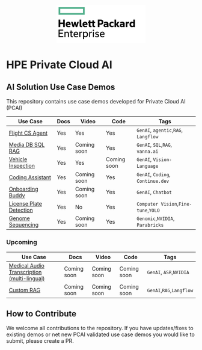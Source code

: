 <div align=center>
<img src="https://raw.githubusercontent.com/hpe-design/logos/master/Requirements/color-logo.png" alt="HPE Logo" height="100"/>
</div>

# HPE Private Cloud AI

##  AI Solution Use Case Demos

This repository contains use case demos developed for Private Cloud AI (PCAI)

| Use Case                                                      | Docs          | Video         | Code          | Tags                                      |
| --------------------------------------------------------------|---------------|---------------|---------------|-------------------------------------------|
| [Flight CS Agent](flight-customer-service-agent)              | Yes           | Yes           | Yes           |`GenAI`, `agentic`,`RAG`, `Langflow`       |
| [Media DB SQL RAG](media-database-sql-rag)                    | Yes           | Coming soon   | Yes           |`GenAI`, `SQL`,`RAG`, `vanna.ai`           |
| [Vehicle Inspection](vehicle-inspection)                      | Yes           | Yes           | Coming soon   |`GenAI`, `Vision-Language`                 |
| [Coding Assistant](coding-assistant)                          | Yes           | Coming soon   | Yes           |`GenAI`, `Coding`, `Continue.dev`          |
| [Onboarding Buddy](onboarding-buddy)                          | Yes           | Coming soon   | Yes           |`GenAI`, `Chatbot`                         |
| [License Plate Detection](license-plate-number-detection)     | Yes           | No            | Yes           |`Computer Vision`,`Fine-tune`,`YOLO`       |
| [Genome Sequencing](genome-sequencing)                        | Yes           | Coming soon   | Yes           |`Genomic`,`NVIDIA`, `Parabricks`           |

### Upcoming

| Use Case                                                      | Docs          | Video         | Code          | Tags                                      |
| --------------------------------------------------------------|---------------|---------------|---------------|-------------------------------------------|
| [Medical Audio Transcription (multi-lingual)]()               | Coming soon   | Coming soon   | Coming soon   |`GenAI`, `ASR`,`NVIDIA`                    |
| [Custom RAG]()                                                | Coming soon   | Coming soon   | Coming soon   |`GenAI`,`RAG`,`Langflow`                   |

## How to Contribute

We welcome all contributions to the repository. If you have updates/fixes to existing demos or net new PCAI validated use case demos you would like to submit, please create a PR.
